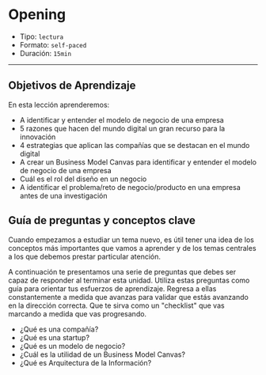 # Opening

- Tipo: `lectura`
- Formato: `self-paced`
- Duración: `15min`

***

## Objetivos de Aprendizaje

En esta lección aprenderemos:

- A identificar y entender el modelo de negocio de una empresa
- 5 razones que hacen del mundo digital un gran recurso para la innovación
- 4 estrategias que aplican las compañías que se destacan en el mundo digital
- A crear un Business Model Canvas para identificar y entender el modelo de
  negocio de una empresa
- Cuál es el rol del diseño en un negocio
- A identificar el problema/reto de negocio/producto en una empresa antes de una
  investigación

## Guía de preguntas y conceptos clave

Cuando empezamos a estudiar un tema nuevo, es útil tener una idea de los
conceptos más importantes que vamos a aprender y de los temas centrales
a los que debemos prestar particular atención.

A continuación te presentamos una serie de preguntas que debes ser capaz de
responder al terminar esta unidad. Utiliza estas preguntas como guía para
orientar tus esfuerzos de aprendizaje. Regresa a ellas constantemente a
medida que avanzas para validar que estás avanzando en la dirección correcta.
Que te sirva como un "checklist" que vas marcando a medida que vas progresando.

- ¿Qué es una compañía?
- ¿Qué es una startup?
- ¿Qué es un modelo de negocio?
- ¿Cuál es la utilidad de un Business Model Canvas?
- ¿Qué es Arquitectura de la Información?
